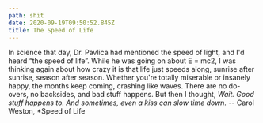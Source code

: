 ```yaml
---
path: shit
date: 2020-09-19T09:50:52.845Z
title: The Speed of Life
---
```

In science that day, Dr. Pavlica had mentioned the speed of light, and I'd heard “the speed of life”. While he was going on about E = mc2, I was thinking again about how crazy it is that life just speeds along, sunrise after sunrise, season after season. Whether you're totally miserable or insanely happy, the months keep coming, crashing like waves. There are no do-overs, no backsides, and bad stuff happens. But then I thought, *Wait. Good stuff happens to. And sometimes, even a kiss can slow time down.*
-- Carol Weston, *Speed of Life